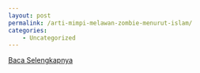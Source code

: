 ```yaml
---
layout: post
permalink: /arti-mimpi-melawan-zombie-menurut-islam/
categories:
    - Uncategorized
---
```


[Baca Selengkapnya](/01)